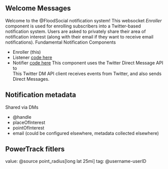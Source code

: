 ## Welcome Messages
Welcome to the @FloodSocial notification system! 
This websocket *Enroller* component is used for enrolling subscribers into a Twitter-based notification system. 
Users are asked to privately share their area of notification interest (along with their email if they 
want to receive email notifications). 
Fundamental Notification Components
* Enroller (this)
* Listener [code here](https://github.com/jimmoffitt/pi-adventures/blob/master/listen/stream/python/py-stream-pi.py)
* Notifier [code here](https://github.com/jimmoffitt/pi-adventures/blob/master/notify/tweet/post_tweet.rb)
This component uses the Twitter Direct Message API to  
This Twitter DM API client receives events from Twitter, and also sends Direct Messages.
## Notification metadata
Shared via DMs
* @handle
* placeOfInterest
* pointOfInterest
* email (could be configured elsewhere, metadata collected elsewhere)
## PowerTrack fitlers
value: @source point_radius[long lat 25mi]
tag: @username-userID
